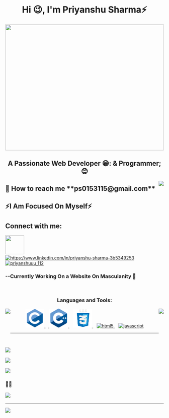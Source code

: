 <h1 align="center">Hi 😉, I'm Priyanshu Sharma⚡</h1>
<img align ="center" src="https://media.giphy.com/media/qgQUggAC3Pfv687qPC/giphy.gif" width="100%" height="400px">

<h2 align="center">A Passionate Web Developer 😁: & Programmer;😊</h2>
<img align="right" src="https://i.pinimg.com/originals/36/b2/7c/36b27cb0ad7592535d6a939368e4a3ea.gif" height="200px">
<h2> 🔗 How to reach me **ps0153115@gmail.com**</h2>
<h2>⚡I Am Focused On Myself⚡</h2>

<h2 align="left">Connect with me:</h2>
<p>
<a href="https://twitter.com/priyanshu0525" target="blank"><img src="https://www.freepnglogos.com/uploads/twitter-logo-png/twitter-logo-vector-png-clipart-1.png" height="60px" width="60px"></a>
&nbsp&nbsp&nbsp
<a  href="https://www.linkedin.com/in/priyanshu-sharma-3b5349253" target="blank"><img  src="https://raw.githubusercontent.com/rahuldkjain/github-profile-readme-generator/master/src/images/icons/Social/linked-in-alt.svg" alt="https://www.linkedin.com/in/priyanshu-sharma-3b5349253" height="50" width="40" /></a> &nbsp&nbsp&nbsp
<a href="https://www.instagram.com/priyanshuuu_112" target="blank"><img src="https://raw.githubusercontent.com/rahuldkjain/github-profile-readme-generator/master/src/images/icons/Social/instagram.svg" alt="priyanshuuu_112" height="50" width="40" /></a>
</p>
 
<div><h3>--Currently Working On a Website On Masculanity 💪</h3>
</div>
&nbsp&nbsp<h3 align="center">Languages and Tools:</h3>
<img align="left" src="https://em-content.zobj.net/source/noto-emoji-animations/344/winking-face_1f609.gif" height="80px"><p align="center"> <a href="https://www.cprogramming.com/" target="_blank" rel="noreferrer"> <img src="https://raw.githubusercontent.com/devicons/devicon/master/icons/c/c-original.svg" alt="c" width="60" height="60"/> </a> &nbsp&nbsp<a href="https://www.w3schools.com/cpp/" target="_blank" rel="noreferrer"> <img src="https://raw.githubusercontent.com/devicons/devicon/master/icons/cplusplus/cplusplus-original.svg" alt="cplusplus" width="60" height="60"/> </a>&nbsp&nbsp <a href="https://www.w3schools.com/css/" target="_blank" rel="noreferrer"> <img src="https://raw.githubusercontent.com/Zenfection/Image/master/2021/06/08-15-57-53-68747470733a2f2f6d65646961302e67697068792e636f6d2f6d656469612f667345615a6c644e43384131504a336d77702f736f757263652e676966.gif" alt="css3" width="60" height="60"/> </a>&nbsp&nbsp <a href="https://www.w3.org/html/" target="_blank" rel="noreferrer"> <img src="https://www.designmantic.com/images/images3/HTML5LOGOMaker-Icon-Sample.gif" alt="html5" width="60" height="60"/> </a>&nbsp&nbsp <a href="https://developer.mozilla.org/en-US/docs/Web/JavaScript" target="_blank" rel="noreferrer"> <img src="https://media4.giphy.com/media/SvFocn0wNMx0iv2rYz/giphy.gif?cid=ecf05e47gjbgfz5iujk5gibvygm8tczsvgc4bp3nz500imy5&rid=giphy.gif&ct=g" alt="javascript" width="60" height="60"/> </a> <img align="right" src="https://em-content.zobj.net/source/noto-emoji-animations/344/upside-down-face_1f643.gif" height="80px"></p>
<hr>
<br>

![](https://github-readme-stats.vercel.app/api?username=Priyanshu525&theme=nightowl&hide_border=false&include_all_commits=false&count_private=false)<br/>

![](https://github-readme-streak-stats.herokuapp.com/?user=Priyanshu525&theme=nightowl&hide_border=false)<br/>

![](https://github-readme-stats.vercel.app/api/top-langs/?username=Priyanshu525&theme=nightowl&hide_border=false&include_all_commits=false&count_private=false&layout=compact)



### 💫💫
![](https://quotes-github-readme.vercel.app/api?type=vetical&theme=tokyonight)

---
[![](https://visitcount.itsvg.in/api?id=Priyanshu525&icon=0&color=0)](https://visitcount.itsvg.in)

<!-- Proudly created with GPRM ( https://gprm.itsvg.in ) -->
